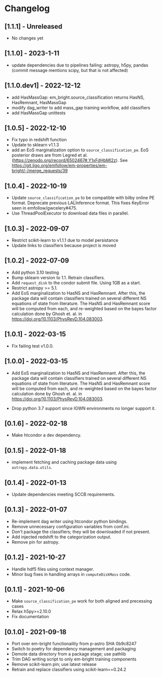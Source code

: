 # Changelog
## [1.1.1] - Unreleased

- No changes yet

## [1.1.0] - 2023-1-11

- update dependencies due to pipelines failing: astropy, h5py, pandas (commit message mentions scipy, but 
  that is not affected)

## [1.1.0.dev1] - 2022-12-12

- add HasMassGap: em_bright.source_classification returns HasNS, HasRemnant, HasMassGap
- modify dag_writer to add mass_gap training workflow, add classifiers
- add HasMassGap unittests

## [1.0.5] - 2022-12-10

- Fix typo in redshift function
- Update to sklearn v1.1.3
- add an EoS marginalization option to `source_classification_pe`. EoS
  posterior draws are from Legred et al. (https://zenodo.org/record/6502467#.Y1xFdHbMI2z).
  See https://git.ligo.org/emfollow/em-properties/em-bright/-/merge_requests/39

## [1.0.4] - 2022-10-19

- Update `source_classification_pe` to be compatible with bilby online
  PE format. Deprecate previous LALInference format. This fixes
  KeyError seen in emfollow/gwcelery#475.
- Use ThreadPoolExecutor to download data files in parallel.

## [1.0.3] - 2022-09-07

- Restrict scikit-learn to v1.1.1 due to model persistance 
- Update links to classifiers because project is moved

## [1.0.2] - 2022-07-09

- Add python 3.10 testing
- Bump sklearn version to 1.1. Retrain classifiers.
- Add `request_disk` to the condor submit file. Using 1GB as a start.
- Restrict astropy >= 5.1.
- Add EoS marginalization to HasNS and HasRemnant. After this, the
  package data will contain classifiers trained on several different
  NS equations of state from literature. The HasNS and HasRemnant score
  will be computed from each, and re-weighted based on the bayes factor
  calculation done by Ghosh et. al. in https://doi.org/10.1103/PhysRevD.104.083003.

## [1.0.1] - 2022-03-15

- Fix failing test v1.0.0.

## [1.0.0] - 2022-03-15

- Add EoS marginalization to HasNS and HasRemnant. After this, the
  package data will contain classifiers trained on several different
  NS equations of state from literature. The HasNS and HasRemnant score
  will be computed from each, and re-weighted based on the bayes factor
  calculation done by Ghosh et. al. in https://doi.org/10.1103/PhysRevD.104.083003.

- Drop python 3.7 support since IGWN environments no longer support it.

## [0.1.6] - 2022-02-18

- Make htcondor a dev dependency.

## [0.1.5] - 2022-01-18

- implement fetching and caching package data using `astropy.data.utils`.

## [0.1.4] - 2022-01-13

- Update dependencies meeting SCCB requirements.

## [0.1.3] - 2022-01-07

- Re-implement dag writer using htcondor python bindings.
- Remove unnecessary configuration variables from conf.ini.
- Don't package the classifiers; they will be downloaded if not present.
- Add injected redshift to the categorization output.
- Remove pin for astropy.

## [0.1.2] - 2021-10-27

- Handle hdf5 files using context manager.
- Minor bug fixes in handling arrays in `computeDiskMass` code.

## [0.1.1] - 2021-10-06

- Make `source_classification_pe` work for both aligned and precessing cases
- Relax h5py>=2.10.0
- Fix documentation

## [0.1.0] - 2021-09-18

- Port over em-bright functionaility from p-astro SHA 0b9c8247
- Switch to poetry for dependency management and packaging
- Demote data directory from a package stage; use pathlib
- Trim DAG writing script to only em-bright training components
- Remove scikit-learn pin; use latest release
- Retrain and replace classifiers using scikit-learn==0.24.2
